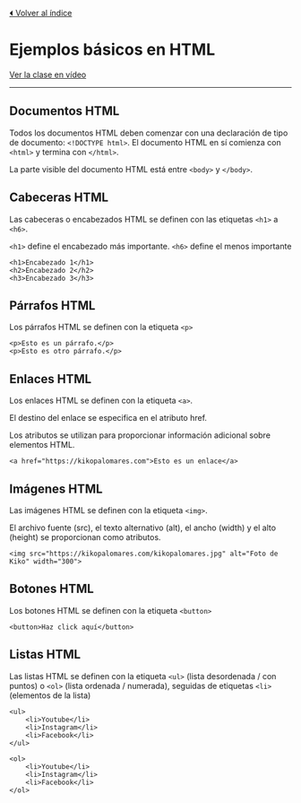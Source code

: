 [⏴ Volver al índice](../../README.md#índice-del-curso)

# Ejemplos básicos en HTML

[Ver la clase en vídeo](https://kikopalomares.com/clases/que-es-html-ejemplos-practicos-basicos)

_____

## Documentos HTML
Todos los documentos HTML deben comenzar con una declaración de tipo de documento: `<!DOCTYPE html>`. El documento HTML en sí comienza con `<html>` y termina con `</html>`.

La parte visible del documento HTML está entre `<body>` y `</body>`.

## Cabeceras HTML
Las cabeceras o encabezados HTML se definen con las etiquetas `<h1>` a `<h6>`.

`<h1>` define el encabezado más importante. `<h6>` define el  menos importante

    <h1>Encabezado 1</h1>
    <h2>Encabezado 2</h2>
    <h3>Encabezado 3</h3>

## Párrafos HTML
Los párrafos HTML se definen con la etiqueta `<p>`

    <p>Esto es un párrafo.</p>
    <p>Esto es otro párrafo.</p>

## Enlaces HTML
Los enlaces HTML se definen con la etiqueta `<a>`.

El destino del enlace se especifica en el atributo href.

Los atributos se utilizan para proporcionar información adicional sobre elementos HTML.

    <a href="https://kikopalomares.com">Esto es un enlace</a>

## Imágenes HTML
Las imágenes HTML se definen con la etiqueta `<img>`.

El archivo fuente (src), el texto alternativo (alt), el ancho (width) y el alto (height) se proporcionan como atributos.

    <img src="https://kikopalomares.com/kikopalomares.jpg" alt="Foto de Kiko" width="300">

## Botones HTML
Los botones HTML se definen con la etiqueta `<button>`

    <button>Haz click aquí</button>

## Listas HTML
Las listas HTML se definen con la etiqueta `<ul>` (lista desordenada / con puntos) o `<ol>` (lista ordenada / numerada), seguidas de etiquetas `<li>` (elementos de la lista)

    <ul>
        <li>Youtube</li>
        <li>Instagram</li>
        <li>Facebook</li>
    </ul>

    <ol>
        <li>Youtube</li>
        <li>Instagram</li>
        <li>Facebook</li>
    </ol>